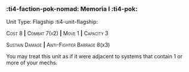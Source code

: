 ### :ti4-faction-pok-nomad: **Memoria I** :ti4-pok:

Unit Type: Flagship :ti4-unit-flagship:

<span style="font-variant:small-caps;">Cost 8</span> __|__ <span style="font-variant:small-caps;">Combat 7(x2)</span> __|__ <span style="font-variant:small-caps;">Move 1</span> __|__ <span style="font-variant:small-caps;">Capacity 3</span>

<span style="font-variant:small-caps;">Sustain Damage</span> __|__ <span style="font-variant:small-caps;">Anti-Fighter Barrage</span> 8(x3)

You may treat this unit as if it were adjacent to systems that contain 1 or more of your mechs.

